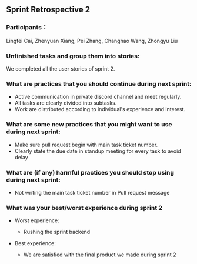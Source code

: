 ## Sprint Retrospective 2

### Participants：

Lingfei Cai, Zhenyuan Xiang, Pei Zhang, Changhao Wang, Zhongyu Liu

### Unfinished tasks and group them into stories:

We completed all the user stories of sprint 2.

### What are practices that you should continue during next sprint:

- Active communication in private discord channel and meet regularly.
- All tasks are clearly divided into subtasks.
- Work are distributed according to individual's experience and interest.

### What are some new practices that you might want to use during next sprint:

- Make sure pull request begin with main task ticket number.
- Clearly state the due date in standup meeting for every task to avoid delay

### What are (if any) harmful practices you should stop using during next sprint:

- Not writing the main task ticket number in Pull request message

### What was your best/worst experience during sprint 2

- Worst experience: 
  - Rushing the sprint backend

- Best experience: 
  - We are satisfied with the final product we made during sprint 2



